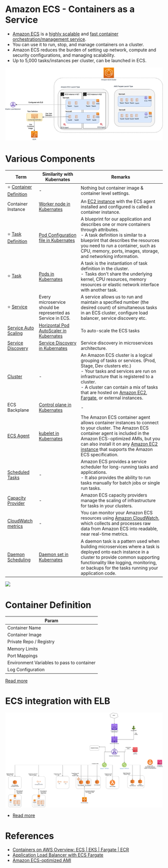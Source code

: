 # Amazon ECS - Containers as a Service
- [Amazon ECS](https://aws.amazon.com/ecs/) is a [highly scalable](../../../1_HLDDesignComponents/0_SystemGlossaries/Scalability/DBScalability.md) and [fast container orchestration/management service](../../../1_HLDDesignComponents/6_ContainerOrchestrationServices/Readme.md).
- You can use it to run, stop, and manage containers on a cluster.
- Amazon ECS reduces the burden of setting up network, compute and security configurations, and managing scalability. 
- Up to 5,000 tasks/instances per cluster, can be launched in ECS.

![img.png](assests/ECS-Tasks.png)

# Various Components

| Term                                                                                                             | Similarity with Kubernates                                                                                               | Remarks                                                                                                                                                                                                                                                                                                                                                                                        |
|------------------------------------------------------------------------------------------------------------------|--------------------------------------------------------------------------------------------------------------------------|------------------------------------------------------------------------------------------------------------------------------------------------------------------------------------------------------------------------------------------------------------------------------------------------------------------------------------------------------------------------------------------------|
| :star: [Container Definition](#container-definition)                                                             | -                                                                                                                        | Nothing but container image & container level settings.                                                                                                                                                                                                                                                                                                                                        |
| Container Instance                                                                                               | [Worker node in Kubernates](../../../1_HLDDesignComponents/6_ContainerOrchestrationServices/Kubernates.md)               | An [EC2 instance](../../3_ComputeServices/AmazonEC2/Readme.md) with the ECS agent installed and configured is called a container instance.                                                                                                                                                                                                                                                     |
| :star: [Task Definition](Task.md)                                                                                | [Pod Configuration file in Kubernates](../../../1_HLDDesignComponents/6_ContainerOrchestrationServices/Kubernates.md)    | A blueprint for our application and describes one or more containers through attributes.<br/>- A task definition is similar to a blueprint that describes the resources you need to run a container, such as CPU, memory, ports, images, storage, and networking information.                                                                                                                  |
| :star: [Task](Task.md)                                                                                           | [Pods in Kubernates](../../../1_HLDDesignComponents/6_ContainerOrchestrationServices/Kubernates.md)                      | A task is the instantiation of task definition in the cluster. <br/>- Tasks don't share the underlying kernel, CPU resources, memory resources or elastic network interface with another task.                                                                                                                                                                                                 |
| :star: [Service](Service/Readme.md)                                                                              | Every microservice should be represented as Service in ECS.                                                              | A service allows us to run and maintain a specified number (the desired count) of simultaneous tasks in an ECS cluster, configure load balancer, service discovery etc.                                                                                                                                                                                                                        |
| [Service Auto Scaling](Service/ServiceAutoScaling.md)                                                            | [Horizontal Pod AutoScaler in Kubernates](../../../1_HLDDesignComponents/6_ContainerOrchestrationServices/Kubernates.md) | To auto-scale the ECS tasks                                                                                                                                                                                                                                                                                                                                                                    |
| [Service Discovery](Service/ServiceDiscovery.md)                                                                 | [Service Discovery in Kubernates](../../../1_HLDDesignComponents/6_ContainerOrchestrationServices/Kubernates.md)         | Service discovery in microservices architecture.                                                                                                                                                                                                                                                                                                                                               |
| [Cluster](https://docs.aws.amazon.com/AmazonECS/latest/developerguide/clusters.html)                             | -                                                                                                                        | An Amazon ECS cluster is a logical grouping of tasks or services. (Prod, Stage, Dev clusters etc.) <br/>- Your tasks and services are run on infrastructure that is registered to a cluster.<br/>- A cluster can contain a mix of tasks that are hosted on [Amazon EC2](../../3_ComputeServices/AmazonEC2/Readme.md), [Fargate](../../3_ComputeServices/AWSFargate.md), or external instances. |
| ECS Backplane                                                                                                    | [Control plane in Kubernates](../../../1_HLDDesignComponents/6_ContainerOrchestrationServices/Kubernates.md)             | -                                                                                                                                                                                                                                                                                                                                                                                              |
| [ECS Agent](https://docs.aws.amazon.com/AmazonECS/latest/developerguide/ECS_agent.html)                          | [kubelet in Kubernates](../../../1_HLDDesignComponents/6_ContainerOrchestrationServices/Kubernates.md)                   | The Amazon ECS container agent allows container instances to connect to your cluster. The Amazon ECS container agent is included in the Amazon ECS-optimized AMIs, but you can also install it on any [Amazon EC2 instance](../../3_ComputeServices/AmazonEC2/Readme.md) that supports the Amazon ECS specification.                                                                           |
| [Scheduled Tasks](https://docs.aws.amazon.com/AmazonECS/latest/developerguide/scheduling_tasks.html)             | -                                                                                                                        | Amazon ECS provides a service scheduler for long-running tasks and applications. <br/>- It also provides the ability to run tasks manually for batch jobs or single run tasks.                                                                                                                                                                                                                 |
| [Capacity Provider](https://docs.aws.amazon.com/AmazonECS/latest/developerguide/cluster-capacity-providers.html) | -                                                                                                                        | Amazon ECS capacity providers manage the scaling of infrastructure for tasks in your clusters.                                                                                                                                                                                                                                                                                                 |
| [CloudWatch metrics](https://docs.aws.amazon.com/AmazonECS/latest/developerguide/cloudwatch-metrics.html)        | -                                                                                                                        | You can monitor your Amazon ECS resources using [Amazon CloudWatch](../../8_MonitoringServices/AmazonCloudWatch/Readme.md), which collects and processes raw data from Amazon ECS into readable, near real-time metrics.                                                                                                                                                                       |
| [Daemon Scheduling](https://aws.amazon.com/about-aws/whats-new/2018/06/amazon-ecs-adds-daemon-scheduling/)       | [Daemon set in Kubernates](../../../1_HLDDesignComponents/6_ContainerOrchestrationServices/Kubernates.md)                | A daemon task is a pattern used when building microservices where a task is deployed onto each instance in a cluster to provide common supporting functionality like logging, monitoring, or backups for the tasks running your application code.                                                                                                                                              |

![](https://miro.medium.com/max/1400/0*ima_OYQ74yCg_cSN)

# Container Definition

| Param                                      |
|--------------------------------------------|
| Container Name                             |
| Container Image                            |
| Private Repo / Registry                    |
| Memory Limits                              |
| Port Mappings                              |
| Environment Variables to pass to container |
| Log Configuration                          |

[Read more](https://docs.aws.amazon.com/AmazonECS/latest/APIReference/API_ContainerDefinition.html)

# ECS integration with ELB

![img.png](../../1_NetworkingAndContentDelivery/2_ApplicationNetworking/ElasticLoadBalancer/assets/AWS_Elastic_Load_Balancer.png)

- [Read more](https://docs.aws.amazon.com/AmazonECS/latest/userguide/create-load-balancer.html)

# References
- [Containers on AWS Overview: ECS | EKS | Fargate | ECR](https://www.youtube.com/watch?v=AYAh6YDXuho)
- [Application Load Balancer with ECS Fargate](https://stackoverflow.com/questions/64409699/application-load-balancer-with-ecs-fargate)
- [Amazon ECS-optimized AMI](https://docs.aws.amazon.com/AmazonECS/latest/developerguide/ecs-optimized_AMI.html)